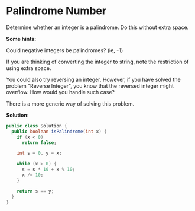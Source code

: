 # Palindrome Number

Determine whether an integer is a palindrome. Do this without extra space.

**Some hints:**

Could negative integers be palindromes? (ie, -1)

If you are thinking of converting the integer to string, note the restriction of using extra space.

You could also try reversing an integer. However, if you have solved the problem "Reverse Integer", you know that the reversed integer might overflow. How would you handle such case?

There is a more generic way of solving this problem.

**Solution:**
```java
public class Solution {
  public boolean isPalindrome(int x) {
    if (x < 0)
      return false;

    int s = 0, y = x;

    while (x > 0) {
      s = s * 10 + x % 10;
      x /= 10;
    }

    return s == y;
  }
}
```